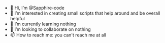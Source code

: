 - 👋 Hi, I’m @Sapphire-code
- 👀 I’m interested in creating small scripts that help around and be overall helpful
- 🌱 I’m currently learning nothing
- 💞️ I’m looking to collaborate on nothing
- 📫 How to reach me: you can't reach me at all

<!---
Sapphire-code/Sapphire-code is a ✨ special ✨ repository because its `README.md` (this file) appears on your GitHub profile.
You can click the Preview link to take a look at your changes.
--->
